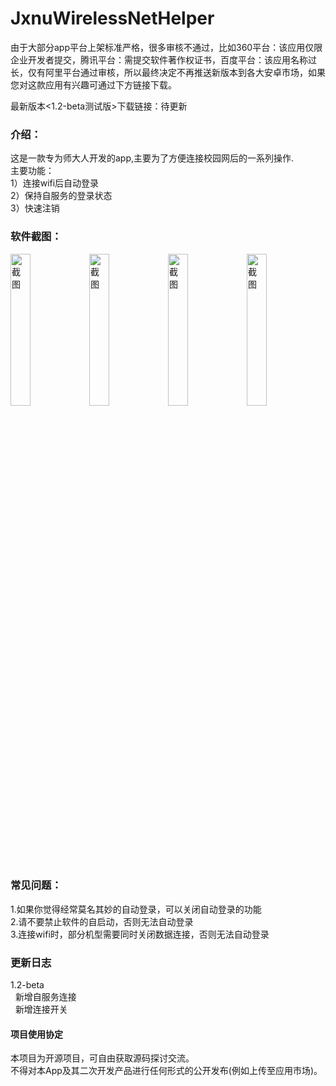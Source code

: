# JxnuWirelessNetHelper
由于大部分app平台上架标准严格，很多审核不通过，比如360平台：该应用仅限企业开发者提交，腾讯平台：需提交软件著作权证书，百度平台：该应用名称过长，仅有阿里平台通过审核，所以最终决定不再推送新版本到各大安卓市场，如果您对这款应用有兴趣可通过下方链接下载。<br>

最新版本<1.2-beta测试版>下载链接：待更新<br>

### 介绍：<br>
这是一款专为师大人开发的app,主要为了方便连接校园网后的一系列操作.<br>
主要功能：<br>
1）连接wifi后自动登录<br>
2）保持自服务的登录状态<br>
3）快速注销<br>
  
### 软件截图：<br>

<img src="https://raw.githubusercontent.com/mgzgithub/JxnuWirelessNetHelper/master/img/screen1.png" width="25%" height="25%" alt="截图"/><img src="https://raw.githubusercontent.com/mgzgithub/JxnuWirelessNetHelper/master/img/screen2.png" width="25%" height="25%" alt="截图"/><img src="https://raw.githubusercontent.com/mgzgithub/JxnuWirelessNetHelper/master/img/screen33.png" width="25%" height="25%" alt="截图"/><img src="https://raw.githubusercontent.com/mgzgithub/JxnuWirelessNetHelper/master/img/screen44.png" width="25%" height="25%" alt="截图"/>
### 常见问题：<br>
1.如果你觉得经常莫名其妙的自动登录，可以关闭自动登录的功能<br>
2.请不要禁止软件的自启动，否则无法自动登录<br>
3.连接wifi时，部分机型需要同时关闭数据连接，否则无法自动登录<br>

### 更新日志
1.2-beta<br>
&nbsp;&nbsp;新增自服务连接<br>
&nbsp;&nbsp;新增连接开关<br>

#### 项目使用协定<br>
本项目为开源项目，可自由获取源码探讨交流。<br>
不得对本App及其二次开发产品进行任何形式的公开发布(例如上传至应用市场)。<br>
